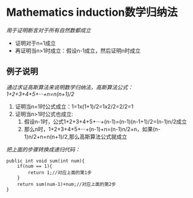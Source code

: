 # Mathematics induction数学归纳法
*用于证明断言对于所有自然数都成立*
- 证明对于n=1成立
- 再证明当n>1时成立：假设n-1成立，然后证明n时成立

## 例子说明
*通过求证高斯算法来说明数学归纳法，高斯算法公式：1+2+3+4+5+···+n=n(n+1)/2*
1. 证明当n=1时公式成立：1=1x(1+1)/2=1x2/2=2/2=1
2. 证明当n>1时公式也成立:
   1. 假设n-1时，公式1+2+3+4+5+···+(n-1)=(n-1)(n-1+1)/2=(n-1)n/2成立
   2. 那么n时，1+2+3+4+5+···+(n-1)+n=(n-1)n/2+n，如果(n-1)n/2+n=n(n+1)/2,那么高斯算法公式就成立
   
*把上面的步骤转换成递归代码：*
```
public int void sum(int num){
    if(num == 1){
        return 1;//对应上面的第1步
    }
    return sum(num-1)+num;//对应上面的第2步
}
```